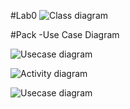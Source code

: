 #Lab0
![Class diagram](https://planttext.com/api/plantuml/png/Z94zJWCn48NxESLegu3aWZPA4PGKHA8YIAcjNIixYZspyWyHWfmi1KVY2jYi5uJ4NpTF-kQzD_Rh-MKPelOnEGiG3iJe9HY0ID4Ql3DMHn8EFGq15Qwi3W7NfFTUEm1eHtqqrXBlyGaGSSCHTyIT74EH3q8TtafxkE_DMiJFBk0qBLuFETaPZbNVIChPuxmIvn9FQZISyh9D7RSnTMKVFZeidbKcMNsQptEbtdYAcblp3LYJ_iBUo_q0DLSDNgeqA6oSviUczfqNxq42bJVyXIu7_PUj5t_50PQ6k_o7Rm000F__0m00)

#Pack -Use Case Diagram

![Usecase diagram ](https://planttext.com/api/plantuml/png/F8-n2i9044Jx-Ognqo9dVuKe2LQY5kO35bt2ONA1kxCIlyp2J_8Nt2YunJBCl1tOz_ErpaLIkGqzaAyXCerPWH9AhppA-IgTicARbRNOQe9qIGO0ISz5OcVOLgNSacRUGPlvRkn2NFnqdInKBjbehoQiA2qecNNJuW7uoV24h_kWiNZupMK8qGDJmAfQ_Vj-19txM_JS7sOs-1uPFU7MF2MRzdJWbtFE0MkD5_lo0m00__y30000)


![Activity diagram](https://planttext.com/api/plantuml/png/R54nJiD04Ept5LicNt0A8gMnP8IG21sDSHpVAVRQii-HA2451K9AH8KGKbAXHA8AbQz8SHR_k1Vm1TR6K03DIJipkpkpzw4FmqBvkIgJ6A2OIS8yBK809LKSujdx1kkLrG_efhRQAAoNLZzIXAV2wcs0OmOpl21kROO0EEClOcAhrwi1E2DHscfBU6dr7K-I69jrCW2GK-oDp1uLovybHj8dh1U4XTbGTDHdFAHMqGT4fxxfc064SH5YpnFcZQAMExTwnOO2iyPCc1qhQ2AdxAHU_coRflciqRfMtsSuj_f98WcpPwwXq8zyIOt0arOl4bIvZs7YoxYTXcqxE6vgriJE-1MyZmtWdFMtGPVdH71rNNOW1hPweTR1dpp737xBUDukuGFm7Vv9vzdge1fD5VnQsSKiL9e13BbgVl0J003__mC0)

![Usecase diagram](https://planttext.com/api/plantuml/png/F8ynQiD054JxVugvG2wWoiOf0W53a7A0HHBQnVPVi_lbIxW9f0vOCMa2WHHfuYrShF4zzWI-WcKXtCmqC-_FluJZn8joqgwMH7vX6CxwcaYCB6lCObUYkCbSnq_60_9pXzDR2kyetFatXGzky9J2VeqyXHyyfl353L5Mn9t1Gjjqs3DUsi74fR35niHlpg0yfjNAiF7Yb5X7sRmPW0PL_E-fekFVOEEPePA_0gJAFe_iEHsE41kxaLQMjcLHBFU0xfThwBWRspEYIStLxTSh0000__y30000)
